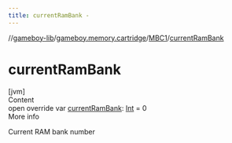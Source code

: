 ```yaml
---
title: currentRamBank -
---
```

//[gameboy-lib](../../index.md)/[gameboy.memory.cartridge](../index.md)/[MBC1](index.md)/[currentRamBank](current-ram-bank.md)



# currentRamBank  
[jvm]  
Content  
open override var [currentRamBank](current-ram-bank.md): [Int](https://kotlinlang.org/api/latest/jvm/stdlib/kotlin/-int/index.html) = 0  
More info  


Current RAM bank number

  



